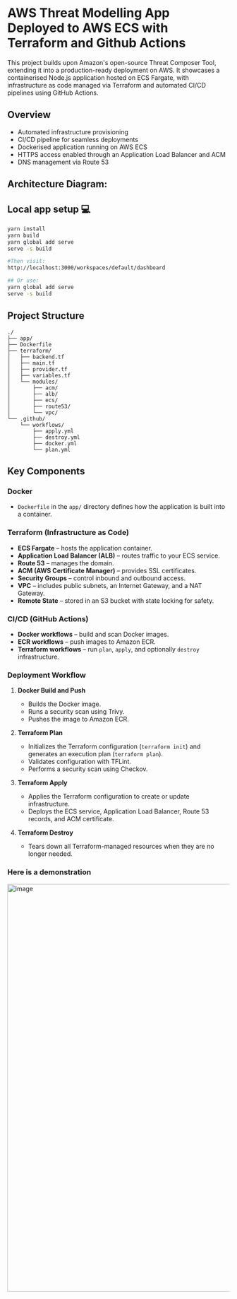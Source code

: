 # AWS Threat Modelling App Deployed to AWS ECS with Terraform and Github Actions

This project builds upon Amazon's open-source Threat Composer Tool, extending it into a production-ready deployment on AWS. It showcases a containerised Node.js application hosted on ECS Fargate, with infrastructure as code managed via Terraform and automated CI/CD pipelines using GitHub Actions.

## Overview
- Automated infrastructure provisioning
- CI/CD pipeline for seamless deployments
- Dockerised application running on AWS ECS
- HTTPS access enabled through an Application Load Balancer and ACM
- DNS management via Route 53

## Architecture Diagram:


## Local app setup 💻

```bash
yarn install
yarn build
yarn global add serve
serve -s build

#Then visit:
http://localhost:3000/workspaces/default/dashboard

## Or use:
yarn global add serve
serve -s build
```

## Project Structure
```
./
├── app/
├── Dockerfile
├── terraform/
│   ├── backend.tf
│   ├── main.tf
│   ├── provider.tf
│   ├── variables.tf
│   └── modules/
│       ├── acm/
│       ├── alb/
│       ├── ecs/
│       ├── route53/
│       └── vpc/
└── .github/
    └── workflows/
        ├── apply.yml
        ├── destroy.yml
        ├── docker.yml
        └── plan.yml

```


## Key Components
### Docker
- `Dockerfile` in the `app/` directory defines how the application is built into a container.

### Terraform (Infrastructure as Code)
- **ECS Fargate** – hosts the application container.
- **Application Load Balancer (ALB)** – routes traffic to your ECS service.
- **Route 53** – manages the domain.
- **ACM (AWS Certificate Manager)** – provides SSL certificates.
- **Security Groups** – control inbound and outbound access.
- **VPC** – includes public subnets, an Internet Gateway, and a NAT Gateway.
- **Remote State** – stored in an S3 bucket with state locking for safety.

### CI/CD (GitHub Actions)
- **Docker workflows** – build and scan Docker images.
- **ECR workflows** – push images to Amazon ECR.
- **Terraform workflows** – run `plan`, `apply`, and optionally `destroy` infrastructure.

### Deployment Workflow

1. **Docker Build and Push**
   - Builds the Docker image.
   - Runs a security scan using Trivy.
   - Pushes the image to Amazon ECR.

2. **Terraform Plan**
   - Initializes the Terraform configuration (`terraform init`) and generates an execution plan (`terraform plan`).
   - Validates configuration with TFLint.
   - Performs a security scan using Checkov.

3. **Terraform Apply**
   - Applies the Terraform configuration to create or update infrastructure.
   - Deploys the ECS service, Application Load Balancer, Route 53 records, and ACM certificate.

4. **Terraform Destroy**
   - Tears down all Terraform-managed resources when they are no longer needed.


### Here is a demonstration
<img width="1897" height="923" alt="image" src="https://github.com/user-attachments/assets/5baac8fd-4d62-4422-af47-1478b54d70c1" />

